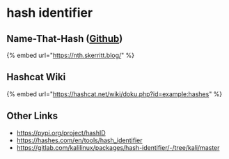 # hash identifier

## Name-That-Hash ([Github](https://github.com/HashPals/Name-That-Hash/))

{% embed url="https://nth.skerritt.blog/" %}

## Hashcat Wiki

{% embed url="https://hashcat.net/wiki/doku.php?id=example:hashes" %}

## Other Links

* https://pypi.org/project/hashID
* https://hashes.com/en/tools/hash_identifier
* https://gitlab.com/kalilinux/packages/hash-identifier/-/tree/kali/master
